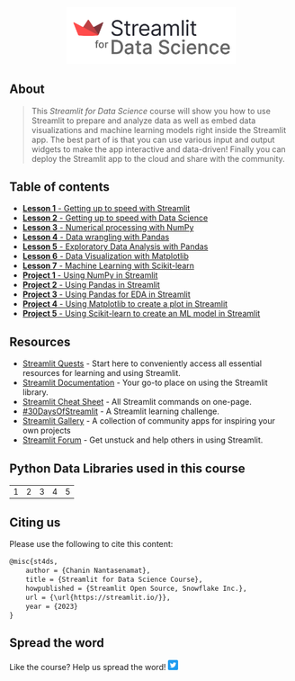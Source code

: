 <p align="center">
  <img src="./img/logo.png" width="60%">
</p>

## About
> This *Streamlit for Data Science* course will show you how to use Streamlit to prepare and analyze data as well as embed data visualizations and machine learning models right inside the Streamlit app. The best part of is that you can use various input and output widgets to make the app interactive and data-driven! Finally you can deploy the Streamlit app to the cloud and share with the community.

## Table of contents
- [**Lesson 1** - Getting up to speed with Streamlit](./content/Lesson-1.md)
- [**Lesson 2** - Getting up to speed with Data Science](./content/Lesson-2.md)
- [**Lesson 3** - Numerical processing with NumPy](./content/Lesson-3.md)
- [**Lesson 4** - Data wrangling with Pandas](./content/Lesson-4.md)
- [**Lesson 5** - Exploratory Data Analysis with Pandas](./content/Lesson-5.md)
- [**Lesson 6** - Data Visualization with Matplotlib](./content/Lesson-6.md)
- [**Lesson 7** - Machine Learning with Scikit-learn](./content/Lesson-7.md)
- [**Project 1** - Using NumPy in Streamlit](./content/Project-1.md)
- [**Project 2** - Using Pandas in Streamlit](./content/Project-2.md)
- [**Project 3** - Using Pandas for EDA in Streamlit](./content/Project-3.md)
- [**Project 4** - Using Matplotlib to create a plot in Streamlit](./content/Project-4.md)
- [**Project 5** - Using Scikit-learn to create an ML model in Streamlit](./content/Project-5.md)

## Resources
- [Streamlit Quests](https://blog.streamlit.io/streamlit-quests-getting-started-with-streamlit/) - Start here to conveniently access all essential resources for learning and using Streamlit.
- [Streamlit Documentation](https://docs.streamlit.io/) - Your go-to place on using the Streamlit library.
- [Streamlit Cheat Sheet](https://docs.streamlit.io/library/cheatsheet) - All Streamlit commands on one-page.
- [#30DaysOfStreamlit](https://30days.streamlit.app/) - A Streamlit learning challenge.
- [Streamlit Gallery](https://streamlit.io/gallery) - A collection of community apps for inspiring your own projects
- [Streamlit Forum](https://discuss.streamlit.io/) - Get unstuck and help others in using Streamlit.

## Python Data Libraries used in this course

<table style="width:100%">
  <tr>
    <td>1</td>
    <td>2</td>
    <td>3</td>
    <td>4</td>
    <td>5</td>
</tr>
</table>

## Citing us
Please use the following to cite this content:
```
@misc{st4ds,
    author = {Chanin Nantasenamat},
    title = {Streamlit for Data Science Course},
    howpublished = {Streamlit Open Source, Snowflake Inc.},
    url = {\url{https://streamlit.io/}},
    year = {2023}
}
```

## Spread the word
Like the course? Help us spread the word!  <a href ="https://ctt.ac/y035b">
    <img src="img/Twitter social icons - rounded square - blue.png" width="18">
  </a>
